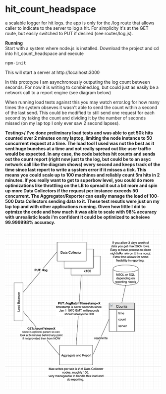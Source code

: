 # hit_count_headspace
a scalable logger for hit logs. the app is only for the /log route that allows caller to indicate to the server to log a hit. For simplicity it's at the GET route, but easily switched to PUT if desired (see routes/log.js). 

<b>Running</b><br>
Start with a system where node.js is installed. Download the project and cd into hit_count_headspace and execute

<pre>npm-init</pre>

This will start a server at http://localhost:3000 <br>

In this prototype I am asynchronously outputing the log count between seconds. For now it is writing to combined.log, but could just as easily be a network call to a report engine (see diagram below) <br>

When running load tests against this you may watch error.log for how many times the system obseves it wasn't able to send the count within a second of the last send. This could be modified to still send one request for each second by taking the count and dividing it by the number of seconds missed (on my lap top I only ever saw 2 second lapses). <p>


<b>Testing>/<b> I've done preliminary load tests and was able to get 50k hits counted over 2 minutes on my laptop, limiting the node instance to 50 concurrent request at a time. The load tool I used was not the best as it sent huge bunches at a time and not really spread out like user traffic would be expected. In any case, the code batches hit counts and sends out the count report (right now just to the log, but could be to an asyc network call like the diagram shows) every second and keeps track of the time since last report to write a system error if it misses a tick. This means you could scale up to 100 machines and reliably count 5m hits in 2 minutes. If you really want to get to superbow level, you could do more optimizations like throttling on the LB to spread it out a bit more and spin up more Data Collectors if the request per instance exceeds 50 concurrent. The Aggregator/Reporter can easliy manage the load of 100-500 Data Collectors sending data to it. These test resutls were just on my lap top and with other applications running. Given how little I did to optmize the code and how much it was able to scale with 98% accuracy with unrealistic loads i'm confident it could be optimized to acheieve 99.999998% accuracy. 


![System Diagram](/Screen%20Shot%202019-05-08%20at%206.50.32%20PM.png)
